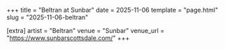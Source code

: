 +++
title = "Beltran at Sunbar"
date = 2025-11-06
template = "page.html"
slug = "2025-11-06-beltran"

[extra]
artist = "Beltran"
venue = "Sunbar"
venue_url = "https://www.sunbarscottsdale.com/"
+++
